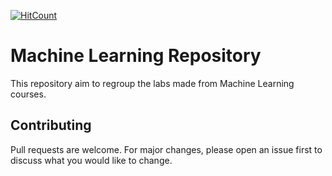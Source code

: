 [![HitCount](http://hits.dwyl.io/adritoo/machine-learning.svg)](http://hits.dwyl.io/adritoo/machine-learning)
# Machine Learning Repository

This repository aim to regroup the labs made from Machine Learning courses.

## Contributing
Pull requests are welcome. For major changes, please open an issue first to discuss what you would like to change.

